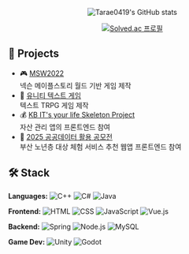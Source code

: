 <div align="center">
  
![Tarae0419's GitHub stats](https://github-readme-stats.vercel.app/api?username=Tarae0419&show_icons=true&theme=radical)

[![Solved.ac
프로필](http://mazassumnida.wtf/api/v2/generate_badge?boj=tarae22)](https://solved.ac/tarae22)
</div>

## 🚀 Projects
- 🎮 [MSW2022](https://maplestoryworlds.nexon.com/ko/play/05025fe575804c14a173169153a48808/)  
  넥슨 메이플스토리 월드 기반 게임 제작
- 🧾 [유니티 텍스트 게임](https://github.com/Tarae0419/TextGame)  
  텍스트 TRPG 게임 제작
- 💰 [KB IT's your life Skeleton Project](https://github.com/dlgkrwns213/moneyLover)  
  자산 관리 앱의 프론트엔드 참여
- 👴 [2025 공공데이터 활용 공모전](https://github.com/senior-way/Senior-Way-FE)  
  부산 노년층 대상 체험 서비스 추천 웹앱 프론트엔드 참여

## 🛠 Stack  
**Languages:** ![C++](https://img.shields.io/badge/C++-00599C?style=flat&logo=c%2b%2b&logoColor=white) ![C#](https://img.shields.io/badge/C%23-239120?style=flat&logo=c-sharp&logoColor=white) ![Java](https://img.shields.io/badge/Java-007396?style=flat&logo=java&logoColor=white)  

**Frontend:** ![HTML](https://img.shields.io/badge/HTML5-E34F26?style=flat&logo=html5&logoColor=white) ![CSS](https://img.shields.io/badge/CSS3-1572B6?style=flat&logo=css3&logoColor=white) ![JavaScript](https://img.shields.io/badge/JavaScript-F7DF1E?style=flat&logo=javascript&logoColor=black) ![Vue.js](https://img.shields.io/badge/Vue.js-4FC08D?style=flat&logo=vue.js&logoColor=white)  

**Backend:** ![Spring](https://img.shields.io/badge/Spring-6DB33F?style=flat&logo=spring&logoColor=white) ![Node.js](https://img.shields.io/badge/Node.js-339933?style=flat&logo=node.js&logoColor=white) ![MySQL](https://img.shields.io/badge/MySQL-4479A1?style=flat&logo=mysql&logoColor=white)  

**Game Dev:** ![Unity](https://img.shields.io/badge/Unity-000000?style=flat&logo=unity&logoColor=white) ![Godot](https://img.shields.io/badge/Godot-478CBF?style=flat&logo=godot-engine&logoColor=white)
